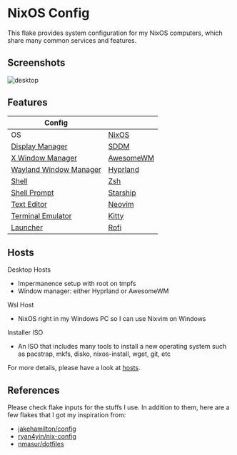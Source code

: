 # NixOS Config

This flake provides system configuration for my NixOS computers, which share many common services and features.

## Screenshots

![desktop](https://i.imgur.com/0WEGVkj.png)

## Features

|Config                                                                  |                                          |
|-----------------------------------------------------                   |------------------------------------------|
|OS                                                                      |[NixOS](https://nixos.org/)               |
|[Display Manager](./modules/system/graphics/sddm/default.nix)           |[SDDM](https://github.com/sddm/sddm)      |
|[X Window Manager](./modules/system/graphics/awesome/default.nix)       |[AwesomeWM](https://awesomewm.org/)       |
|[Wayland Window Manager](./modules/system/graphics/hyprland/default.nix)|[Hyprland](https://hyprland.org/)         |
|[Shell](./modules/terminal/shell/zsh.nix)                               |[Zsh](https://www.zsh.org/)               |
|[Shell Prompt](./modules/terminal/shell/starship/default.nix)           |[Starship](https://starship.rs/)          |
|[Text Editor](https://github.com/anhphan156/nvim-config)                |[Neovim](https://neovim.io/)              |
|[Terminal Emulator](./modules/terminal/kitty/default.nix)               |[Kitty](https://sw.kovidgoyal.net/kitty/) |
|[Launcher](./modules/applications/rofi/default.nix)                     |[Rofi](https://github.com/davatorium/rofi)|

## Hosts
Desktop Hosts
+ Impermanence setup with root on tmpfs
+ Window manager: either Hyprland or AwesomeWM

Wsl Host
+ NixOS right in my Windows PC so I can use Nixvim on Windows

Installer ISO
+ An ISO that includes many tools to install a new operating system such as pacstrap, mkfs, disko, nixos-install, wget, git, etc

For more details, please have a look at [hosts](./hosts).

## References

Please check flake inputs for the stuffs I use. In addition to them, here are a few flakes that I got my inspiration from:
+ [jakehamilton/config](https://github.com/jakehamilton/config)
+ [ryan4yin/nix-config](https://github.com/ryan4yin/nix-config)
+ [nmasur/dotfiles](https://github.com/nmasur/dotfiles)
